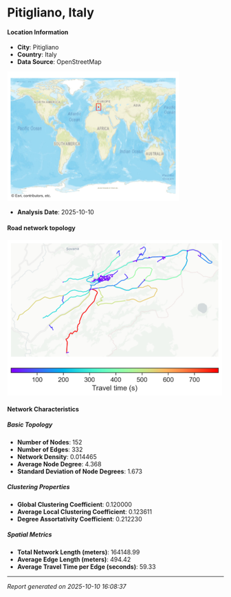 # Pitigliano, Italy

#### Location Information

- **City**: Pitigliano
- **Country**: Italy
- **Data Source**: OpenStreetMap
<img src="Pitigliano_location.png" alt="Pitigliano Location Map" width="400" />

- **Analysis Date**: 2025-10-10

#### Road network topology

<img src="Pitigliano_network_map.png" alt="Pitigliano Road Network Map" width="500"/>

#### Network Characteristics

##### Basic Topology

- **Number of Nodes**: 152
- **Number of Edges**: 332
- **Network Density**: 0.014465
- **Average Node Degree**: 4.368
- **Standard Deviation of Node Degrees**: 1.673

##### Clustering Properties

- **Global Clustering Coefficient**: 0.120000
- **Average Local Clustering Coefficient**: 0.123611
- **Degree Assortativity Coefficient**: 0.212230

##### Spatial Metrics

- **Total Network Length (meters)**: 164148.99
- **Average Edge Length (meters)**: 494.42
- **Average Travel Time per Edge (seconds)**: 59.33

---
*Report generated on 2025-10-10 16:08:37*

